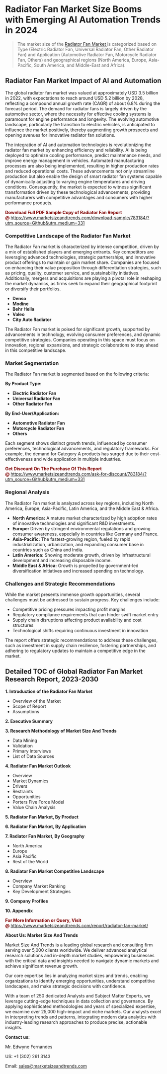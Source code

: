 <h1>Radiator Fan Market Size Booms with Emerging AI Automation Trends in 2024</h1><blockquote><p>The market size of the <a href="https://www.marketsizeandtrends.com/download-sample/783184/?utm_source=Github&amp;utm_medium=331" target="_blank">Radiator Fan Market </a>is categorized based on Type (Electric Radiator Fan, Universal Radiator Fan, Other Radiator Fan) and Application (Automotive Radiator Fan, Motorcycle Radiator Fan, Others) and geographical regions (North America, Europe, Asia-Pacific, South America, and Middle-East and Africa).</p></blockquote><p><h2>Radiator Fan Market Impact of AI and Automation</h2><p>The global radiator fan market was valued at approximately USD 3.5 billion in 2022, with expectations to reach around USD 5.2 billion by 2028, reflecting a compound annual growth rate (CAGR) of about 6.8% during the forecast period. The demand for radiator fans is largely driven by the automotive sector, where the necessity for effective cooling systems is paramount for engine performance and longevity. The evolving automotive landscape, particularly the transition to electric vehicles, is anticipated to influence the market positively, thereby augmenting growth prospects and opening avenues for innovative radiator fan solutions.</p><p>The integration of AI and automation technologies is revolutionizing the radiator fan market by enhancing efficiency and reliability. AI is being deployed to optimize cooling performance, predict maintenance needs, and improve energy management in vehicles. Automated manufacturing processes are also being implemented, resulting in higher production rates and reduced operational costs. These advancements not only streamline production but also enable the design of smart radiator fan systems capable of dynamically adjusting to varying engine temperatures and driving conditions. Consequently, the market is expected to witness significant transformation driven by these technological advancements, providing manufacturers with competitive advantages and consumers with higher performance products.</p></p><p><strong><span style="color: #800000;">Download Full PDF Sample Copy of Radiator Fan Report @</span>&nbsp;</strong><a href="https://www.marketsizeandtrends.com/download-sample/783184/?utm_source=Github&amp;utm_medium=331">https://www.marketsizeandtrends.com/download-sample/783184/?utm_source=Github&amp;utm_medium=331</a></p><h3>Competitive Landscape of the Radiator Fan Market</h3><p>The Radiator Fan market is characterized by intense competition, driven by a mix of established players and emerging entrants. Key competitors are leveraging advanced technologies, strategic partnerships, and innovative product offerings to maintain or gain market share. Companies are focused on enhancing their value proposition through differentiation strategies, such as pricing, quality, customer service, and sustainability initiatives. Additionally, mergers and acquisitions are playing a pivotal role in reshaping the market dynamics, as firms seek to expand their geographical footprint or diversify their portfolios.</p><p><strong><p><ul><li>Denso </li><li> Modine </li><li> Behr Hella </li><li> Valeo </li><li> City Auto Radiator</p></li></ul></p></strong></p><p>The Radiator Fan market is poised for significant growth, supported by advancements in technology, evolving consumer preferences, and dynamic competitive strategies. Companies operating in this space must focus on innovation, regional expansions, and strategic collaborations to stay ahead in this competitive landscape.</p><h3>Market Segmentation</h3><p>The Radiator Fan market is segmented based on the following criteria:</p><p><strong>By Product Type:</strong></p><p><strong><p><ul><li>Electric Radiator Fan </li><li> Universal Radiator Fan </li><li> Other Radiator Fan</p></li></ul></p></strong></p><p><strong>By End-User/Application:</strong></p><p><strong><p><ul><li>Automotive Radiator Fan </li><li> Motorcycle Radiator Fan </li><li> Others</p></li></ul></p></strong></p><p>Each segment shows distinct growth trends, influenced by consumer preferences, technological advancements, and regulatory frameworks. For example, the demand for Category A products has surged due to their cost-effectiveness and wide application in multiple industries.</p><p><strong><span style="color: #800000;">Get Discount On The Purchase Of This Report @&nbsp;</span></strong><a href="https://www.marketsizeandtrends.com/ask-for-discount/783184/?utm_source=Github&amp;utm_medium=331">https://www.marketsizeandtrends.com/ask-for-discount/783184/?utm_source=Github&amp;utm_medium=331</a></p><h3>Regional Analysis</h3><p>The Radiator Fan market is analyzed across key regions, including North America, Europe, Asia-Pacific, Latin America, and the Middle East &amp; Africa.</p><ul><li><strong>North America:</strong> A mature market characterized by high adoption rates of innovative technologies and significant R&amp;D investments.</li><li><strong>Europe:</strong> Driven by stringent environmental regulations and growing consumer awareness, especially in countries like Germany and France.</li><li><strong>Asia-Pacific:</strong> The fastest-growing region, fueled by rapid industrialization, urbanization, and expanding consumer base in countries such as China and India.</li><li><strong>Latin America:</strong> Showing moderate growth, driven by infrastructural development and increasing disposable income.</li><li><strong>Middle East &amp; Africa:</strong> Growth is propelled by government-led diversification initiatives and increased spending on technology.</li></ul><h3>Challenges and Strategic Recommendations</h3><p>While the market presents immense growth opportunities, several challenges must be addressed to sustain progress. Key challenges include:</p><ul><li>Competitive pricing pressures impacting profit margins</li><li>Regulatory compliance requirements that can hinder swift market entry</li><li>Supply chain disruptions affecting product availability and cost structures</li><li>Technological shifts requiring continuous investment in innovation</li></ul><p>The report offers strategic recommendations to address these challenges, such as investment in supply chain resilience, fostering partnerships, and adhering to regulatory updates to maintain a competitive edge in the market.</p><h2>Detailed TOC of Global Radiator Fan Market Research Report, 2023-2030</h2><p><strong>1. Introduction of the Radiator Fan Market</strong></p><ul><li>Overview of the Market</li><li>Scope of Report</li><li>Assumptions&nbsp;</li></ul><p><strong>2. Executive Summary</strong></p><p><strong>3. Research Methodology of <strong>Market Size And Trends</strong></strong></p><ul><li>Data Mining</li><li>Validation</li><li>Primary Interviews</li><li>List of Data Sources&nbsp;</li></ul><p><strong>4. Radiator Fan Market Outlook</strong></p><ul><li>Overview</li><li>Market Dynamics</li><li>Drivers</li><li>Restraints</li><li>Opportunities</li><li>Porters Five Force Model</li><li>Value Chain Analysis&nbsp;</li></ul><p><strong>5. Radiator Fan Market, By Product</strong></p><p><strong>6. Radiator Fan Market, By Application</strong></p><p><strong>7. Radiator Fan Market, By Geography</strong></p><ul><li>North America</li><li>Europe</li><li>Asia Pacific</li><li>Rest of the World&nbsp;</li></ul><p><strong>8. Radiator Fan Market Competitive Landscape</strong></p><ul><li>Overview</li><li>Company Market Ranking</li><li>Key Development Strategies&nbsp;</li></ul><p><strong>9. Company Profiles</strong></p><p><strong>10. Appendix</strong></p><p><strong><span style="color: #800000;">For More Information or Query, Visit @&nbsp;</span></strong><a href="https://www.marketsizeandtrends.com/report/radiator-fan-market/">https://www.marketsizeandtrends.com/report/radiator-fan-market/</a></p><p></p><p><strong>About Us:&nbsp;Market Size And Trends</strong></p><p>Market Size And Trends&nbsp;is a leading global research and consulting firm serving over 5,000 clients worldwide. We deliver advanced analytical research solutions and in-depth market studies, empowering businesses with the critical data and insights needed to navigate dynamic markets and achieve significant revenue growth.</p><p>Our core expertise lies in analyzing market sizes and trends, enabling organizations to identify emerging opportunities, understand competitive landscapes, and make strategic decisions with confidence.</p><p>With a team of 250 dedicated Analysts and Subject Matter Experts, we leverage cutting-edge techniques in data collection and governance. By applying sophisticated methodologies and years of specialized expertise, we examine over 25,000 high-impact and niche markets. Our analysts excel in interpreting trends and patterns, integrating modern data analytics with industry-leading research approaches to produce precise, actionable insights.</p><p><strong>Contact us:</strong></p><p>Mr. Edwyne Fernandes</p><p>US: +1 (302) 261 3143</p><p>Email: <a href="mailto:sales@marketsizeandtrends.com">sales@marketsizeandtrends.com</a>&nbsp;</p>
